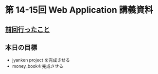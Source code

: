 # 第 14-15回 Web Application 講義資料

## [前回行ったこと](./lecture20210119.md)

## 本日の目標

- jyanken project を完成させる
- money_bookを完成させる

